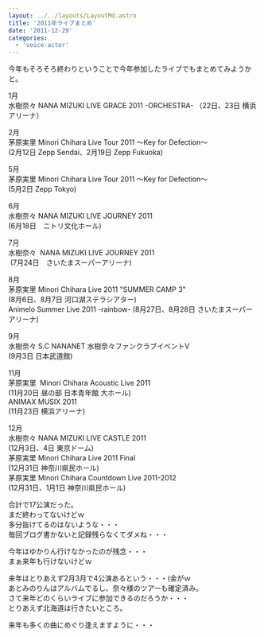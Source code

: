 ```yaml
---
layout: ../../layouts/LayoutMd.astro
title: '2011年ライブまとめ'
date: '2011-12-29'
categories:
  - 'voice-actor'
---
```


今年もそろそろ終わりということで今年参加したライブでもまとめてみようかと。

1月  
水樹奈々 NANA MIZUKI LIVE GRACE 2011 -ORCHESTRA-
（22日、23日 横浜アリーナ）

2月  
茅原実里 Minori Chihara Live Tour 2011 〜Key for Defection〜  
(2月12日 Zepp Sendai、2月19日 Zepp Fukuoka)

5月  
茅原実里 Minori Chihara Live Tour 2011 〜Key for Defection〜  
(5月2日 Zepp Tokyo)

6月  
水樹奈々 NANA MIZUKI LIVE JOURNEY 2011  
(6月18日　ニトリ文化ホール)

7月  
水樹奈々  NANA MIZUKI LIVE JOURNEY 2011  
 (7月24日　さいたまスーパーアリーナ)

8月  
茅原実里 Minori Chihara Live 2011 "SUMMER CAMP 3"  
(8月6日、8月7日 河口湖ステラシアター)  
Animelo Summer Live 2011 -rainbow-
(8月27日、8月28日 さいたまスーパーアリーナ)

9月  
水樹奈々 S.C NANANET 水樹奈々ファンクラブイベントⅤ  
(9月3日 日本武道館)

11月  
茅原実里  Minori Chihara Acoustic Live 2011  
(11月20日 昼の部 日本青年館 大ホール)   
ANIMAX MUSIX 2011  
(11月23日 横浜アリーナ)

12月  
水樹奈々 NANA MIZUKI LIVE CASTLE 2011  
(12月3日、4日 東京ドーム)  
茅原実里 Minori Chihara Live 2011 Final  
(12月31日 神奈川県民ホール)  
茅原実里 Minori Chihara Countdown Live 2011-2012  
(12月31日、1月1日 神奈川県民ホール)

合計で17公演だった。  
まだ終わってないけどｗ  
多分抜けてるのはないような・・・  
毎回ブログ書かないと記録残らなくてダメね・・・

今年はゆかりん行けなかったのが残念・・・  
まぁ来年も行けないけどｗ

来年はとりあえず2月3月で4公演あるという・・・(金がｗ  
あとみのりんはアルバムでるし、奈々様のツアーも確定済み。  
さて来年どのくらいライブに参加できるのだろうか・・・  
とりあえず北海道は行きたいところ。

来年も多くの曲にめぐり逢えますように・・・
